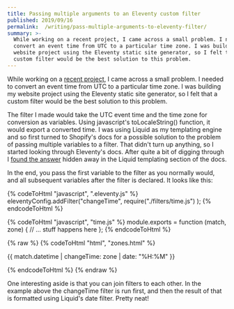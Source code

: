 ```yaml
---
title: Passing multiple arguments to an Eleventy custom filter
published: 2019/09/16
permalink:  /writing/pass-multiple-arguments-to-eleventy-filter/
summary: >-
  While working on a recent project, I came across a small problem. I needed to
  convert an event time from UTC to a particular time zone. I was building my
  website project using the Eleventy static site generator, so I felt that a
  custom filter would be the best solution to this problem.
---
```


While working on a [recent project](https://www.fershad.com/work/rwc-2019-fixtures-kanban/), I came across a small problem. I needed to convert an event time from UTC to a particular time zone. I was building my website project using the Eleventy static site generator, so I felt that a custom filter would be the best solution to this problem.

The filter I made would take the UTC event time and the time zone for conversion as variables. Using javascript's toLocaleString() function, it would export a converted time. I was using Liquid as my templating engine and so first turned to Shopify's docs for a possible solution to the problem of passing multiple variables to a filter. That didn't turn up anything, so I started looking through Eleventy's docs. After quite a bit of digging through I [found the answer](https://www.11ty.io/docs/languages/liquid/#multiple-filter-arguments) hidden away in the Liquid templating section of the docs.

In the end, you pass the first variable to the filter as you normally would, and all subsequent variables after the filter is declared. It looks like this:

<!-- markdownlint-disable -->
{% codeToHtml "javascript", ".eleventy.js" %}
    eleventyConfig.addFilter("changeTime", require("./filters/time.js") );
{% endcodeToHtml %}
<!-- markdownlint-enable -->

<!-- markdownlint-disable -->
{% codeToHtml "javascript", "time.js" %}
    module.exports = function (match, zone) {
      // ... stuff happens here
    };
{% endcodeToHtml %}
<!-- markdownlint-enable -->

<!-- markdownlint-disable -->
{% raw %}
{% codeToHtml "html", "zones.html" %}
    <p>{{ match.datetime | changeTime: zone | date: "%H:%M" }}</p>
{% endcodeToHtml %}
{% endraw %}
<!-- markdownlint-enable -->

One interesting aside is that you can join filters to each other. In the example above the changeTime filter is run first, and then the result of that is formatted using Liquid's date filter. Pretty neat!
